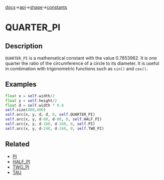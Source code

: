 [docs](/docs/)→[api](/docs/api)→[shape](/docs/api/shape/)→[constants](/docs/api/constants/)

# QUARTER_PI

## Description

`QUARTER_PI` is a mathematical constant with the value 0.7853982. It is one quarter the ratio of the circumference of a circle to its diameter. It is useful in combination with trigonometric functions such as `sin()` and `cos()`.

## Examples

```py
float x = self.width/2
float y = self.height/2
float d = self.width * 0.8
self.size(400,400)
self.arc(x, y, d, d, 0, self.QUARTER_PI)
self.arc(x, y, d-80, d-80, 0, self.HALF_PI)
self.arc(x, y, d-160, d-160, 0, self.PI)
self.arc(x, y, d-240, d-240, 0, self.TWO_PI)
```

## Related

- [PI](/docs/api/constants/PI.md)
- [HALF_PI](/docs/api/constants/HALF_PI.md)
- [TWO_PI](/docs/api/constants/TWO_PI.md)
- [TAU](/docs/api/constants/TAU.md)